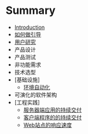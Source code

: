 # Summary

* [Introduction](README.md)
* [如何做引导](how-to-facilitate/README.md)
* [用户研究](user-research/README.md)
* 产品设计
* 产品测试
* 非功能需求
* 技术选型
* [基础设施]
	* [环境自动化](infrastructure/README.md)
* 可演化的软件架构
* [工程实践]
	* [服务器端应用的持续交付](project-practises/Poor-man-CI-backend.md)
	* [客户端程序的的持续交付](project-practises/Poor-man-CI-frontend.md)
	* [Web站点的响应速度](project-practises/README.md)

